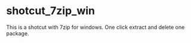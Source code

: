 # shotcut_7zip_win
This is a shotcut with 7zip for windows. One click extract and delete one package.
